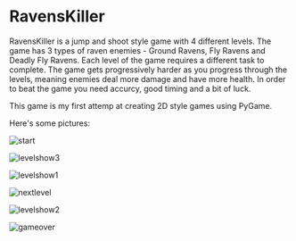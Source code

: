 # RavensKiller

RavensKiller is a jump and shoot style game with 4 different levels. 
The game has 3 types of raven enemies - Ground Ravens, Fly Ravens and Deadly Fly Ravens.
Each level of the game requires a different task to complete.
The game gets progressively harder as you progress through the levels, meaning enemies deal more damage and have more health.
In order to beat the game you need accurcy, good timing and a bit of luck.

This game is my first attemp at creating 2D style games using PyGame.

Here's some pictures:

![start](https://github.com/RoeiA98/RavensKiller/assets/79267303/eec74351-13f4-4466-b207-853c1bc40661)

![levelshow3](https://github.com/RoeiA98/RavensKiller/assets/79267303/9730fd4d-bff3-45ad-a5bd-391a87ac6d73)

![levelshow1](https://github.com/RoeiA98/RavensKiller/assets/79267303/417dd8b9-8c61-4bac-860c-12757a64322b)

![nextlevel](https://github.com/RoeiA98/RavensKiller/assets/79267303/9207ff61-3979-4088-8a25-fb3a8b1695fe)

![levelshow2](https://github.com/RoeiA98/RavensKiller/assets/79267303/04738d2c-6212-4292-8fd3-30c7863a503c)

![gameover](https://github.com/RoeiA98/RavensKiller/assets/79267303/8baf9d32-1f11-4277-853a-155714f67bf7)
